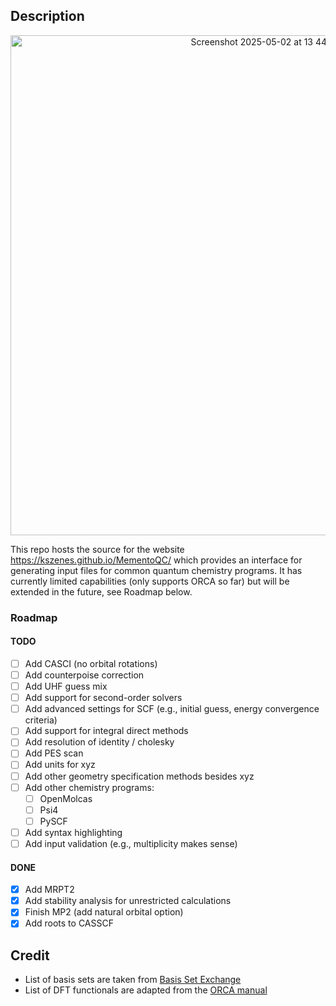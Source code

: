 ## Description

<p align="center">
  <img width="800" alt="Screenshot 2025-05-02 at 13 44 08" src="https://github.com/user-attachments/assets/c1f39fee-4f4f-4a41-a0d1-b4f322ea2d5f" />
</p>

This repo hosts the source for the website https://kszenes.github.io/MementoQC/ which provides an interface for generating input files for common quantum chemistry programs.
It has currently limited capabilities (only supports ORCA so far) but will be extended in the future, see Roadmap below.

### Roadmap

#### TODO

- [ ] Add CASCI (no orbital rotations)
- [ ] Add counterpoise correction
- [ ] Add UHF guess mix
- [ ] Add support for second-order solvers
- [ ] Add advanced settings for SCF (e.g., initial guess, energy convergence criteria)
- [ ] Add support for integral direct methods
- [ ] Add resolution of identity / cholesky
- [ ] Add PES scan
- [ ] Add units for xyz
- [ ] Add other geometry specification methods besides xyz
- [ ] Add other chemistry programs:
  - [ ] OpenMolcas
  - [ ] Psi4
  - [ ] PySCF
- [ ] Add syntax highlighting
- [ ] Add input validation (e.g., multiplicity makes sense)

#### DONE
- [x] Add MRPT2
- [x] Add stability analysis for unrestricted calculations
- [x] Finish MP2 (add natural orbital option)
- [x] Add roots to CASSCF

## Credit

- List of basis sets are taken from [Basis Set Exchange](https://github.com/MolSSI-BSE/basis_set_exchange)
- List of DFT functionals are adapted from the [ORCA manual](https://www.faccts.de/docs/orca/6.0/manual/contents/detailed/model.html#choice-of-functional)
